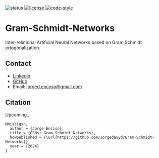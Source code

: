 ![status](https://img.shields.io/badge/status-beta-red.svg)
[![license](https://img.shields.io/badge/License-MIT-yellow.svg)](https://opensource.org/licenses/MIT)
[![code-style](https://img.shields.io/badge/code%20style-black-000000.svg)](https://github.com/psf/black)

# Gram-Schmidt-Networks

 Inter-relational Artificial Neural Networks based on Gram Schmidt ortogonalization. 

## Contact  

- [Linkedin](https://www.linkedin.com/in/jorge-david-enciso-mart%C3%ADnez-149977265/)
- [GitHub](https://github.com/Jorgedavyd)
- Email: jorged.encyso@gmail.com

## Citation
Upcoming...
```
@misc{gsn,
  author = {Jorge Enciso},
  title = {GSNs: Gram-Schmidt Networks},
  howpublished = {\url{https://github.com/Jorgedavyd/Gram-Schmidt-Networks}},
  year = {2024}
}
```

